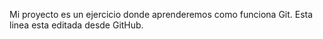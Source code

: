Mi proyecto es un ejercicio donde aprenderemos como funciona Git.
Esta linea esta editada desde GitHub.
